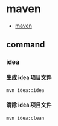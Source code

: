 # maven

- [maven](#maven)

## command

### idea

#### 生成 idea 项目文件

    mvn idea::idea

#### 清除 idea 项目文件

    mvn idea:clean
